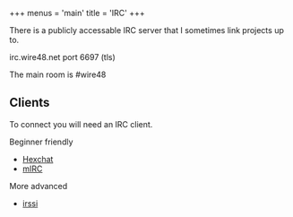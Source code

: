 +++
menus = 'main'
title = 'IRC'
+++

There is a publicly accessable IRC server that I sometimes link projects up to.

irc.wire48.net port 6697 (tls)

The main room is #wire48

## Clients

To connect you will need an IRC client. 

Beginner friendly

* [Hexchat](https://hexchat.github.io/)
* [mIRC](https://www.mirc.com/)

More advanced

* [irssi](https://irssi.org/)